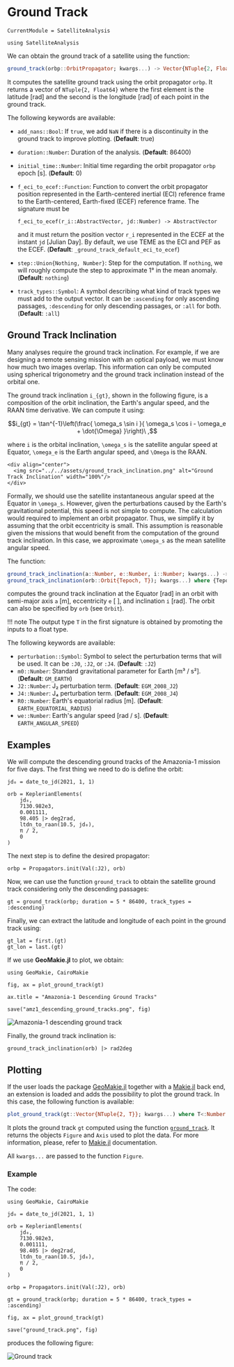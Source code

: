 # Ground Track

```@meta
CurrentModule = SatelliteAnalysis
```

```@setup ground_track
using SatelliteAnalysis
```

We can obtain the ground track of a satellite using the function:

```julia
ground_track(orbp::OrbitPropagator; kwargs...) -> Vector{NTuple{2, Float64}}
```

It computes the satellite ground track using the orbit propagator `orbp`. It returns a
vector of `NTuple{2, Float64}` where the first element is the latitude [rad] and the second
is the longitude [rad] of each point in the ground track.

The following keywords are available:

- `add_nans::Bool`: If `true`, we add `NaN` if there is a discontinuity in the ground track
    to improve plotting.
    (**Default**: true)
- `duration::Number`: Duration of the analysis.
    (**Default**: 86400)
- `initial_time::Number`: Initial time regarding the orbit propagator `orbp` epoch [s].
    (**Default**: 0)
- `f_eci_to_ecef::Function`: Function to convert the orbit propagator position represented
    in the Earth-centered inertial (ECI) reference frame to the Earth-centered, Earth-fixed
    (ECEF) reference frame. The signature must be

    `f_eci_to_ecef(r_i::AbstractVector, jd::Number) -> AbstractVector`

    and it must return the position vector `r_i` represented in the ECEF at the instant `jd`
    [Julian Day]. By default, we use TEME as the ECI and PEF as the ECEF.
    (**Default**: `_ground_track_default_eci_to_ecef`)
- `step::Union{Nothing, Number}`: Step for the computation. If `nothing`, we will roughly
    compute the step to approximate 1° in the mean anomaly.
    (**Default**: `nothing`)
- `track_types::Symbol`: A symbol describing what kind of track types we must add to the
    output vector. It can be `:ascending` for only ascending passages, `:descending` for
    only descending passages, or `:all` for both.
    (**Default**: `:all`)

## Ground Track Inclination

Many analyses require the ground track inclination. For example, if we are designing a
remote sensing mission with an optical payload, we must know how much two images overlap.
This information can only be computed using spherical trigonometry and the ground track
inclination instead of the orbital one.

The ground track inclination ``i_{gt}``, shown in the following figure, is a composition of the orbit inclination, the
Earth's angular speed, and the RAAN time derivative. We can compute it using:

```math
i_{gt} = \tan^{-1}\left(\frac{
    \omega_s \sin i 
}{
    \omega_s \cos i - \omega_e + \dot{\Omega}
}\right)\ ,
```

where ``i`` is the orbital inclination, ``\omega_s`` is the satellite angular speed at
Equator, ``\omega_e`` is the Earth angular speed, and ``\Omega`` is the RAAN.

```@raw html
<div align="center">
  <img src="../../assets/ground_track_inclination.png" alt="Ground Track Inclination" width="100%"/>
</div>
```

Formally, we should use the satellite instantaneous angular speed at the Equator in
``\omega_s``. However, given the perturbations caused by the Earth's gravitational
potential, this speed is not simple to compute. The calculation would required to implement
an orbit propagator. Thus, we simplify it by assuming that the orbit eccentricity is small.
This assumption is reasonable given the missions that would benefit from the computation of
the ground track inclination. In this case, we approximate ``\omega_s`` as the mean
satellite angular speed.

The function:

```julia
ground_track_inclination(a::Number, e::Number, i::Number; kwargs...) -> T
ground_track_inclination(orb::Orbit{Tepoch, T}); kwargs...) where {Tepoch <: Number, T <: Number} -> T
```

computes the ground track inclination at the Equator [rad] in an orbit with semi-major axis
`a` [m], eccentricity `e` [ ], and inclination `i` [rad]. The orbit can also be specified by
`orb` (see `Orbit`).

!!! note
    The output type `T` in the first signature is obtained by promoting the inputs to a
    float type.

The following keywords are available:

- `perturbation::Symbol`: Symbol to select the perturbation terms that will be used. It can
    be `:J0`, `:J2`, or `:J4`.
    (**Default**: `:J2`)
- `m0::Number`: Standard gravitational parameter for Earth [m³ / s²].
    (**Default**: `GM_EARTH`)
- `J2::Number`: J₂ perturbation term.
    (**Default**: `EGM_2008_J2`)
- `J4::Number`: J₄ perturbation term.
    (**Default**: `EGM_2008_J4`)
- `R0::Number`: Earth's equatorial radius [m].
    (**Default**: `EARTH_EQUATORIAL_RADIUS`)
- `we::Number`: Earth's angular speed [rad / s].
    (**Default**: `EARTH_ANGULAR_SPEED`)

## Examples

We will compute the descending ground tracks of the Amazonia-1 mission for five days. The
first thing we need to do is define the orbit:

```@repl ground_track
jd₀ = date_to_jd(2021, 1, 1)

orb = KeplerianElements(
    jd₀,
    7130.982e3,
    0.001111,
    98.405 |> deg2rad,
    ltdn_to_raan(10.5, jd₀),
    π / 2,
    0
)
```

The next step is to define the desired propagator:

```@repl ground_track
orbp = Propagators.init(Val(:J2), orb)
```

Now, we can use the function `ground_track` to obtain the satellite ground track considering
only the descending passages:

```@repl ground_track
gt = ground_track(orbp; duration = 5 * 86400, track_types = :descending)
```

Finally, we can extract the latitude and longitude of each point in the ground track using:

```@repl ground_track
gt_lat = first.(gt)
gt_lon = last.(gt)
```

If we use **GeoMakie.jl** to plot, we obtain:

```@setup ground_track
using GeoMakie, CairoMakie

fig, ax = plot_ground_track(gt)

ax.title = "Amazonia-1 Descending Ground Tracks"

save("amz1_descending_ground_tracks.png", fig)
```

![Amazonia-1 descending ground track](./amz1_descending_ground_tracks.png)

Finally, the ground track inclination is:

```@repl ground_track
ground_track_inclination(orb) |> rad2deg
```

## Plotting

If the user loads the package [GeoMakie.jl](https://github.com/MakieOrg/GeoMakie.jl)
together with a [Makie.jl](https://docs.makie.org/stable/) back end, an extension is loaded
and adds the possibility to plot the ground track. In this case, the following function is
available:

```julia
plot_ground_track(gt::Vector{NTuple{2, T}}; kwargs...) where T<:Number -> Figure, Axis
```

It plots the ground track `gt` computed using the function [`ground_track`](@ref). It
returns the objects `Figure` and `Axis` used to plot the data. For more information, please,
refer to [Makie.jl](https://docs.makie.org/stable/) documentation.

All `kwargs...` are passed to the function `Figure`.

### Example

The code:

```@repl ground_track
using GeoMakie, CairoMakie

jd₀ = date_to_jd(2021, 1, 1)

orb = KeplerianElements(
    jd₀,
    7130.982e3,
    0.001111,
    98.405 |> deg2rad,
    ltdn_to_raan(10.5, jd₀),
    π / 2,
    0
)

orbp = Propagators.init(Val(:J2), orb)

gt = ground_track(orbp; duration = 5 * 86400, track_types = :ascending)

fig, ax = plot_ground_track(gt)

save("ground_track.png", fig)
```

produces the following figure:

![Ground track](./ground_track.png)
